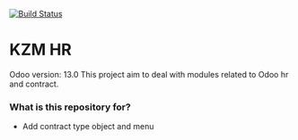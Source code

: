 [![Build Status](https://travis-ci.org/karizmaconseil/kzm_hr.svg?branch=13.0)](https://travis-ci.org/karizmaconseil/kzm_hr)


KZM HR
=============
Odoo version: 13.0
This project aim to deal with modules related to Odoo hr and contract.


### What is this repository for? ###
- Add contract type object and menu
